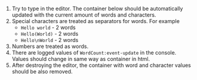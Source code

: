 1. Try to type in the editor. The container below should be automatically updated with the current amount of words and characters.
2. Special characters are treated as separators for words. For example
	* `Hello world` - 2 words
	* `Hello(World)` - 2 words
	* `Hello\nWorld` - 2 words
3. Numbers are treated as words.
4. There are logged values of `WordCount:event-update` in the console. Values should change in same way as container in html.
5. After destroying the editor, the container with word and character values should be also removed.
